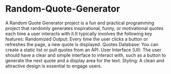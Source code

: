# Random-Quote-Generator
A Random Quote Generator project is a fun and practical programming project that randomly generates inspirational, funny, or motivational quotes each time a user interacts with it.It typically involves the following key features:
Randomized Output: Every time the user clicks a button or refreshes the page, a new quote is displayed.
Quotes Database: You can create a static list or pull quotes from an API.
User Interface (UI): The user should have a clear and simple interface to interact with, such as a button to generate the next quote and a display area for the text.
Styling: A clean and attractive design is essential to engage users.
